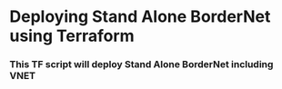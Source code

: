 
# Deploying Stand Alone BorderNet using Terraform 

### This TF script will deploy Stand Alone BorderNet including VNET 
